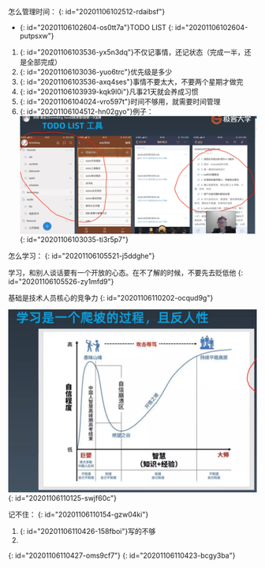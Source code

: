 怎么管理时间：
{: id="20201106102512-rdaibsf"}

* {: id="20201106102604-os0tt7a"}TODO LIST
{: id="20201106102604-putpsxw"}

1. {: id="20201106103536-yx5n3dq"}不仅记事情，还记状态（完成一半，还是全部完成）
2. {: id="20201106103036-yuo6trc"}优先级是多少
3. {: id="20201106103536-axq4ses"}事情不要太大，不要两个星期才做完
4. {: id="20201106103939-kqk9l0i"}凡事21天就会养成习惯
5. {: id="20201106104024-vro597t"}时间不够用，就需要时间管理
6. {: id="20201106104512-hn02gyo"}例子：![todolist.jpg](assets/20201106104457-pvh6s7k-todolist.jpg)
{: id="20201106103035-ti3r5p7"}

怎么学习：
{: id="20201106105521-j5ddghe"}

学习，和别人谈话要有一个开放的心态。在不了解的时候，不要先去贬低他
{: id="20201106105526-zy1mfd9"}

基础是技术人员核心的竞争力
{: id="20201106110202-ocqud9g"}

![学习坡.jpg](assets/20201106110131-l7i955x-学习坡.jpg)
{: id="20201106110125-swjf60c"}

记不住：
{: id="20201106110154-gzw04ki"}

1. {: id="20201106110426-158fboi"}写的不够
2.
{: id="20201106110427-oms9cf7"}
{: id="20201106110423-bcgy3ba"}

